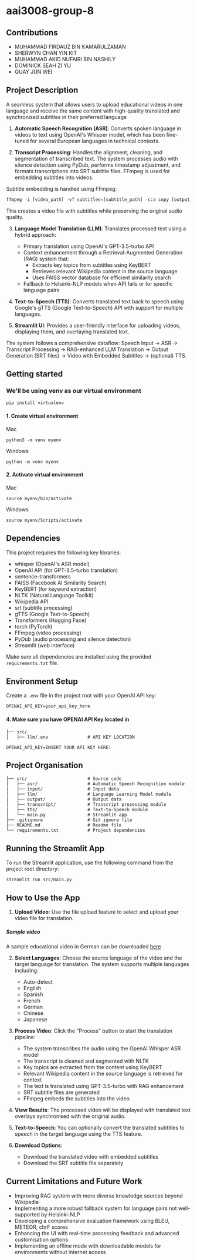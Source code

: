 # aai3008-group-8

## Contributions
- MUHAMMAD FIRDAUZ BIN KAMARULZAMAN
- SHERWYN CHAN YIN KIT
- MUHAMMAD AKID NUFAIRI BIN NASHILY
- DOMINICK SEAH ZI YU
- QUAY JUN WEI

## Project Description
A seamless system that allows users to upload educational videos in one language and receive the same content with high-quality translated and synchronised subtitles in their preferred language

1. **Automatic Speech Recognition (ASR)**: Converts spoken language in videos to text using OpenAI's Whisper model, which has been fine-tuned for several European languages in technical contexts.

2. **Transcript Processing**: Handles the alignment, cleaning, and segmentation of transcribed text. The system processes audio with silence detection using PyDub, performs timestamp adjustment, and formats transcriptions into SRT subtitle files. FFmpeg is used for embedding subtitles into videos.

Subtitle embedding is handled using FFmpeg:

```python
ffmpeg -i [video_path] -vf subtitles=[subtitle_path] -c:a copy [output_path]
```

This creates a video file with subtitles while preserving the original audio quality.



3. **Language Model Translation (LLM)**: Translates processed text using a hybrid approach:
   - Primary translation using OpenAI's GPT-3.5-turbo API
   - Context enhancement through a Retrieval-Augmented Generation (RAG) system that:
     - Extracts key topics from subtitles using KeyBERT
     - Retrieves relevant Wikipedia content in the source language
     - Uses FAISS vector database for efficient similarity search
   - Fallback to Helsinki-NLP models when API fails or for specific language pairs

4. **Text-to-Speech (TTS)**: Converts translated text back to speech using Google's gTTS (Google Text-to-Speech) API with support for multiple languages.

5. **Streamlit UI**: Provides a user-friendly interface for uploading videos, displaying them, and overlaying translated text.

The system follows a comprehensive dataflow: Speech Input → ASR → Transcript Processing → RAG-enhanced LLM Translation → Output Generation (SRT files) → Video with Embedded Subtitles → (optional) TTS.

## Getting started

### We'll be using venv as our virtual environment
```
pip install virtualenv
```

#### 1. **Create virtual environment**

Mac
```
python3 -m venv myenv
```

Windows
```
python -m venv myenv
```

#### 2. Activate virtual environment

Mac
```
source myenv/bin/activate
```

Windows
```
source myenv/Scripts/activate
```


## Dependencies

This project requires the following key libraries:
- whisper (OpenAI's ASR model)
- OpenAI API (for GPT-3.5-turbo translation)
- sentence-transformers
- FAISS (Facebook AI Similarity Search)
- KeyBERT (for keyword extraction)
- NLTK (Natural Language Toolkit)
- Wikipedia API
- srt (subtitle processing)
- gTTS (Google Text-to-Speech)
- Transformers (Hugging Face)
- torch (PyTorch)
- FFmpeg (video processing)
- PyDub (audio processing and silence detection)
- Streamlit (web interface)

Make sure all dependencies are installed using the provided `requirements.txt` file.

## Environment Setup

Create a `.env` file in the project root with your OpenAI API key:
```
OPENAI_API_KEY=your_api_key_here
```

#### 4. Make sure you have OPENAI API Key located in
```
├── src/
│   ├── llm/.env               # API KEY LOCATION

OPENAI_API_KEY=INSERT YOUR API KEY HERE!
```

## Project Organisation
```
├── src/                       # Source code
│   ├── asr/                   # Automatic Speech Recognition module
|   ├── input/                 # Input data
│   ├── llm/                   # Language Learning Model module
|   ├── output/                # Output data
│   ├── transcript/            # Transcript processing module
|   ├── tts/                   # Text-to-Speech module
│   └── main.py                # Streamlit app
├── .gitignore                 # Git ignore file
├── README.md                  # Readme file
└── requirements.txt           # Project dependencies
```

## Running the Streamlit App

To run the Streamlit application, use the following command from the project root directory:

```
streamlit run src/main.py
```

## How to Use the App

1. **Upload Video**: Use the file upload feature to select and upload your video file for translation.

##### Sample video

A sample educational video in German can be downloaded [here](https://drive.google.com/file/d/1YGQOHM4f5TCwZB2N2JGsjmGGoqNRiktd/view?usp=sharing) 

2. **Select Languages**: Choose the source language of the video and the target language for translation. The system supports multiple languages including:
   - Auto-detect
   - English
   - Spanish
   - French
   - German
   - Chinese
   - Japanese

3. **Process Video**: Click the "Process" button to start the translation pipeline:
   - The system transcribes the audio using the OpenAI Whisper ASR model
   - The transcript is cleaned and segmented with NLTK
   - Key topics are extracted from the content using KeyBERT
   - Relevant Wikipedia content in the source language is retrieved for context
   - The text is translated using GPT-3.5-turbo with RAG enhancement
   - SRT subtitle files are generated
   - FFmpeg embeds the subtitles into the video

4. **View Results**: The processed video will be displayed with translated text overlays synchronised with the original audio.

5. **Text-to-Speech**: You can optionally convert the translated subtitles to speech in the target language using the TTS feature.

6. **Download Options**:
   - Download the translated video with embedded subtitles
   - Download the SRT subtitle file separately

## Current Limitations and Future Work

- Improving RAG system with more diverse knowledge sources beyond Wikipedia
- Implementing a more robust fallback system for language pairs not well-supported by Helsinki-NLP
- Developing a comprehensive evaluation framework using BLEU, METEOR, chrF scores
- Enhancing the UI with real-time processing feedback and advanced customisation options
- Implementing an offline mode with downloadable models for environments without internet access
